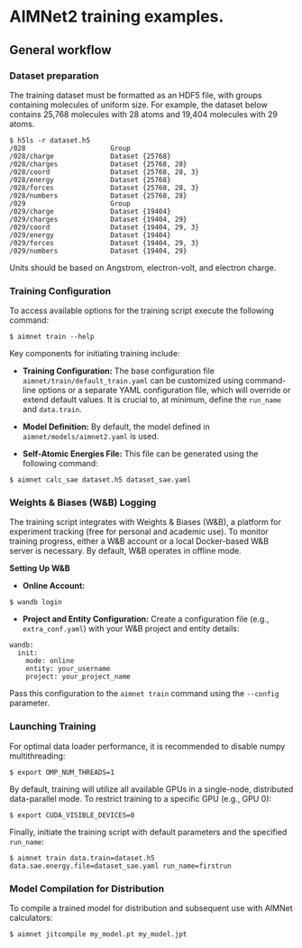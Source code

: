 # AIMNet2 training examples.

## General workflow

### Dataset preparation

The training dataset must be formatted as an HDF5 file, with groups containing molecules of uniform size. For example, the dataset below contains 25,768 molecules with 28 atoms and 19,404 molecules with 29 atoms.

```
$ h5ls -r dataset.h5
/028                     Group
/028/charge              Dataset {25768}
/028/charges             Dataset {25768, 28}
/028/coord               Dataset {25768, 28, 3}
/028/energy              Dataset {25768}
/028/forces              Dataset {25768, 28, 3}
/028/numbers             Dataset {25768, 28}
/029                     Group
/029/charge              Dataset {19404}
/029/charges             Dataset {19404, 29}
/029/coord               Dataset {19404, 29, 3}
/029/energy              Dataset {19404}
/029/forces              Dataset {19404, 29, 3}
/029/numbers             Dataset {19404, 29}
```

Units should be based on Angstrom, electron-volt, and electron charge.

### Training Configuration

To access available options for the training script execute the following command:

```
$ aimnet train --help
```

Key components for initiating training include:

- **Training Configuration:** The base configuration file `aimnet/train/default_train.yaml` can be customized using command-line options or a separate YAML configuration file, which will override or extend default values. It is crucial to, at minimum, define the `run_name` and `data.train`.

- **Model Definition:** By default, the model defined in `aimnet/models/aimnet2.yaml` is used.

- **Self-Atomic Energies File:** This file can be generated using the following command:

```
$ aimnet calc_sae dataset.h5 dataset_sae.yaml
```

### Weights & Biases (W&B) Logging

The training script integrates with Weights & Biases (W&B), a platform for experiment tracking (free for personal and academic use). To monitor training progress, either a W&B account or a local Docker-based W&B server is necessary. By default, W&B operates in offline mode.

**Setting Up W&B**

- **Online Account:**

```
$ wandb login
```

- **Project and Entity Configuration:** Create a configuration file (e.g., `extra_conf.yaml`) with your W&B project and entity details:

```
wandb:
  init:
    mode: online
    entity: your_username
    project: your_project_name
```

Pass this configuration to the `aimnet train` command using the `--config` parameter.

### Launching Training

For optimal data loader performance, it is recommended to disable numpy multithreading:

```
$ export OMP_NUM_THREADS=1
```

By default, training will utilize all available GPUs in a single-node, distributed data-parallel mode. To restrict training to a specific GPU (e.g., GPU 0):

```
$ export CUDA_VISIBLE_DEVICES=0
```

Finally, initiate the training script with default parameters and the specified `run_name`:

```
$ aimnet train data.train=dataset.h5 data.sae.energy.file=dataset_sae.yaml run_name=firstrun
```

### Model Compilation for Distribution

To compile a trained model for distribution and subsequent use with AIMNet calculators:

```
$ aimnet jitcompile my_model.pt my_model.jpt
```
